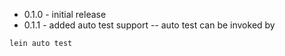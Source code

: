 - 0.1.0 - initial release
- 0.1.1 - added auto test support
-- auto test can be invoked by 
```sh
lein auto test
```
